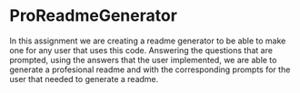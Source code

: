 # ProReadmeGenerator

In this assignment we are creating a readme generator to be able to make one for any user that uses this code. Answering the questions that are prompted, using the answers that the user implemented, we are able to generate a profesional readme and with the corresponding prompts for the user that needed to generate a readme.
